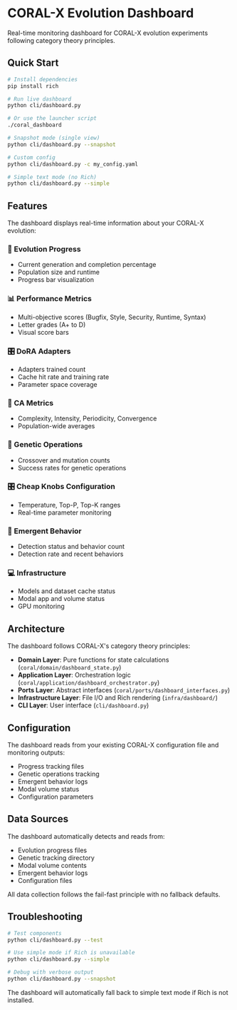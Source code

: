 # CORAL-X Evolution Dashboard

Real-time monitoring dashboard for CORAL-X evolution experiments following category theory principles.

## Quick Start

```bash
# Install dependencies
pip install rich

# Run live dashboard
python cli/dashboard.py

# Or use the launcher script
./coral_dashboard

# Snapshot mode (single view)
python cli/dashboard.py --snapshot

# Custom config
python cli/dashboard.py -c my_config.yaml

# Simple text mode (no Rich)
python cli/dashboard.py --simple
```

## Features

The dashboard displays real-time information about your CORAL-X evolution:

### 🧬 Evolution Progress
- Current generation and completion percentage
- Population size and runtime
- Progress bar visualization

### 📊 Performance Metrics  
- Multi-objective scores (Bugfix, Style, Security, Runtime, Syntax)
- Letter grades (A+ to D)
- Visual score bars

### 🎛️ DoRA Adapters
- Adapters trained count
- Cache hit rate and training rate
- Parameter space coverage

### 🌊 CA Metrics
- Complexity, Intensity, Periodicity, Convergence
- Population-wide averages

### 🧬 Genetic Operations
- Crossover and mutation counts
- Success rates for genetic operations

### 🎛️ Cheap Knobs Configuration
- Temperature, Top-P, Top-K ranges
- Real-time parameter monitoring

### 🌟 Emergent Behavior
- Detection status and behavior count
- Detection rate and recent behaviors

### 💻 Infrastructure
- Models and dataset cache status
- Modal app and volume status
- GPU monitoring

## Architecture

The dashboard follows CORAL-X's category theory principles:

- **Domain Layer**: Pure functions for state calculations (`coral/domain/dashboard_state.py`)
- **Application Layer**: Orchestration logic (`coral/application/dashboard_orchestrator.py`) 
- **Ports Layer**: Abstract interfaces (`coral/ports/dashboard_interfaces.py`)
- **Infrastructure Layer**: File I/O and Rich rendering (`infra/dashboard/`)
- **CLI Layer**: User interface (`cli/dashboard.py`)

## Configuration

The dashboard reads from your existing CORAL-X configuration file and monitoring outputs:

- Progress tracking files
- Genetic operations tracking
- Emergent behavior logs
- Modal volume status
- Configuration parameters

## Data Sources

The dashboard automatically detects and reads from:

- Evolution progress files
- Genetic tracking directory  
- Modal volume contents
- Emergent behavior logs
- Configuration files

All data collection follows the fail-fast principle with no fallback defaults.

## Troubleshooting

```bash
# Test components
python cli/dashboard.py --test

# Use simple mode if Rich is unavailable
python cli/dashboard.py --simple

# Debug with verbose output
python cli/dashboard.py --snapshot
```

The dashboard will automatically fall back to simple text mode if Rich is not installed. 